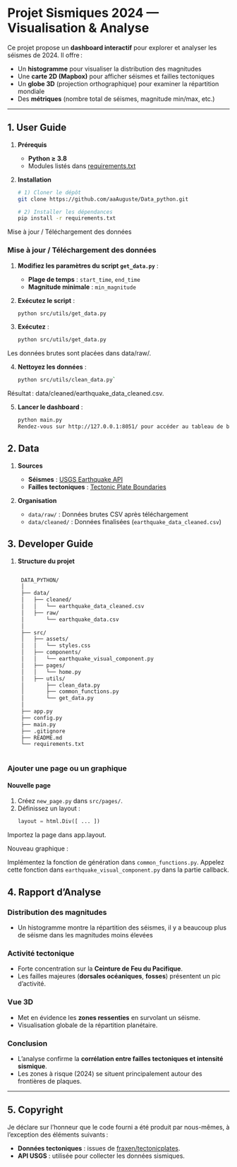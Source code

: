 # **Projet Sismiques 2024 — Visualisation & Analyse**

Ce projet propose un **dashboard interactif** pour explorer et analyser les séismes de 2024. Il offre :

- Un **histogramme** pour visualiser la distribution des magnitudes  
- Une **carte 2D (Mapbox)** pour afficher séismes et failles tectoniques  
- Un **globe 3D** (projection orthographique) pour examiner la répartition mondiale  
- Des **métriques** (nombre total de séismes, magnitude min/max, etc.)  

---

## 1. **User Guide**

1. **Prérequis**  
   - **Python ≥ 3.8**  
   - Modules listés dans [requirements.txt](requirements.txt)

2. **Installation**  
   ```bash
   # 1) Cloner le dépôt
   git clone https://github.com/aaAuguste/Data_python.git
   
   # 2) Installer les dépendances
   pip install -r requirements.txt
Mise à jour / Téléchargement des données

### Mise à jour / Téléchargement des données

1. **Modifiez les paramètres du script `get_data.py`** :  
   - **Plage de temps** : `start_time`, `end_time`  
   - **Magnitude minimale** : `min_magnitude`  

2. **Exécutez le script** :  
   ```bash
   python src/utils/get_data.py


3. **Exécutez** :
    
    ```bash
    python src/utils/get_data.py
    ```
Les données brutes sont placées dans data/raw/.

4. **Nettoyez les données** :

    ```bash
    python src/utils/clean_data.py`
    ```
Résultat : data/cleaned/earthquake_data_cleaned.csv.

5. **Lancer le dashboard** :
    ```bash
    python main.py
    Rendez-vous sur http://127.0.0.1:8051/ pour accéder au tableau de bord.
    ```
## 2. **Data**

1. **Sources**  
   - **Séismes** : [USGS Earthquake API](https://earthquake.usgs.gov/fdsnws/event/1/)  
   - **Failles tectoniques** : [Tectonic Plate Boundaries](https://github.com/fraxen/tectonicplates)

2. **Organisation**  
   - `data/raw/` : Données brutes CSV après téléchargement  
   - `data/cleaned/` : Données finalisées (`earthquake_data_cleaned.csv`)


## 3. **Developer Guide**

1. **Structure du projet**  
   ```bash
   
    DATA_PYTHON/
    │
    ├── data/                         
    │   ├── cleaned/                  
    │   │   └── earthquake_data_cleaned.csv
    │   ├── raw/                      
    │       └── earthquake_data.csv
    │
    ├── src/                          
    │   ├── assets/                   
    │   │   └── styles.css
    │   ├── components/               
    │   │   └── earthquake_visual_component.py
    │   ├── pages/                    
    │   │   └── home.py
    │   ├── utils/                    
    │       ├── clean_data.py         
    │       ├── common_functions.py   
    │       └── get_data.py           
    │
    ├── app.py                       
    ├── config.py                     
    ├── main.py                       
    ├── .gitignore                   
    ├── README.md                     
    └── requirements.txt              



### Ajouter une page ou un graphique

#### Nouvelle page

1. Créez `new_page.py` dans `src/pages/`.  
2. Définissez un layout :  
   ```python
   layout = html.Div([ ... ])
Importez la page dans app.layout.

Nouveau graphique :
    
Implémentez la fonction de génération dans `common_functions.py`.
Appelez cette fonction dans `earthquake_visual_component.py` dans la partie callback.

## 4. **Rapport d’Analyse**

### Distribution des magnitudes

- Un histogramme montre la répartition des séismes, il y a beaucoup plus de séisme
dans les magnitudes moins  élevées

### Activité tectonique

- Forte concentration sur la **Ceinture de Feu du Pacifique**.
- Les failles majeures (**dorsales océaniques**, **fosses**) présentent un pic d’activité.

### Vue 3D

- Met en évidence les **zones ressenties** en survolant un séisme.
- Visualisation globale de la répartition planétaire.

### Conclusion

- L’analyse confirme la **corrélation entre failles tectoniques et intensité sismique**.
- Les zones à risque (2024) se situent principalement autour des frontières de plaques.

---

## 5. **Copyright**

Je déclare sur l’honneur que le code fourni a été produit par nous-mêmes, à l’exception des éléments suivants :

- **Données tectoniques** : issues de [fraxen/tectonicplates](https://github.com/fraxen/tectonicplates).  
- **API USGS** : utilisée pour collecter les données sismiques.

  





